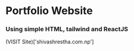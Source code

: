 # Portfolio Website 
### Using simple HTML, tailwind and ReactJS

(VISIT Site)['shivashrestha.com.np']